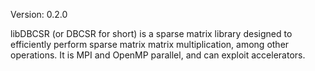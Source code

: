 
Version: 0.2.0

libDBCSR (or DBCSR for short) is a sparse matrix library designed to
efficiently perform sparse matrix matrix multiplication, among other
operations. It is MPI and OpenMP parallel, and can exploit accelerators. 
